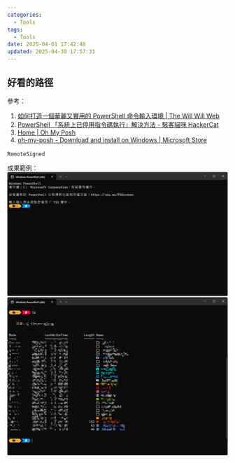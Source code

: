 ```yaml
---
categories:
  - Tools
tags:
  - Tools
date: 2025-04-01 17:42:48
updated: 2025-04-30 17:57:33
---
```

## 好看的路徑

參考：
1. [如何打造一個華麗又實用的 PowerShell 命令輸入環境 | The Will Will Web](https://blog.miniasp.com/post/2021/11/24/PowerShell-prompt-with-Oh-My-Posh-and-Windows-Terminal)
2. [PowerShell 「系統上已停用指令碼執行」解決方法 - 駭客貓咪 HackerCat](https://hackercat.org/windows/powershell-cannot-be-loaded-because-the-execution-of-scripts-is-disabled-on-this-system)
3. [Home | Oh My Posh](https://ohmyposh.dev/)
4. [oh-my-posh - Download and install on Windows | Microsoft Store](https://apps.microsoft.com/detail/xp8k0hkjfrxgck?hl=en-US&gl=US)

`RemoteSigned`

成果範例：  
![](../../../assets/images/Terminal_oh%20my%20posh.png)![](../../../assets/images/Terminal_posh%20ls.png)